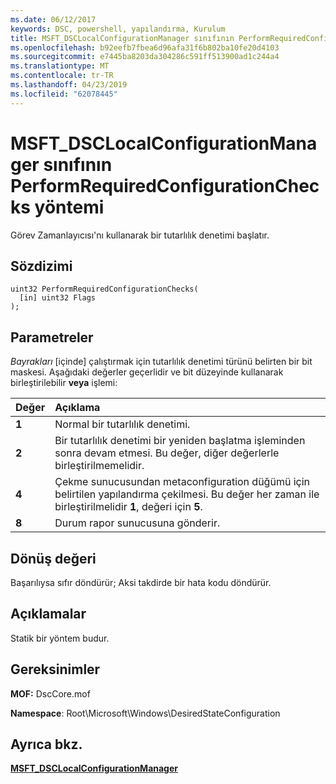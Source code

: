 ```yaml
---
ms.date: 06/12/2017
keywords: DSC, powershell, yapılandırma, Kurulum
title: MSFT_DSCLocalConfigurationManager sınıfının PerformRequiredConfigurationChecks yöntemi
ms.openlocfilehash: b92eefb7fbea6d96afa31f6b802ba10fe20d4103
ms.sourcegitcommit: e7445ba8203da304286c591ff513900ad1c244a4
ms.translationtype: MT
ms.contentlocale: tr-TR
ms.lasthandoff: 04/23/2019
ms.locfileid: "62078445"
---
```

# <a name="performrequiredconfigurationchecks-method-of-the-msftdsclocalconfigurationmanager-class"></a>MSFT_DSCLocalConfigurationManager sınıfının PerformRequiredConfigurationChecks yöntemi

Görev Zamanlayıcısı'nı kullanarak bir tutarlılık denetimi başlatır.

## <a name="syntax"></a>Sözdizimi

```mof
uint32 PerformRequiredConfigurationChecks(
  [in] uint32 Flags
);
```

## <a name="parameters"></a>Parametreler

*Bayrakları* \[içinde\] çalıştırmak için tutarlılık denetimi türünü belirten bir bit maskesi. Aşağıdaki değerler geçerlidir ve bit düzeyinde kullanarak birleştirilebilir **veya** işlemi:

|Değer |Açıklama |
|:--- |:---|
|**1** | Normal bir tutarlılık denetimi. |
|**2** | Bir tutarlılık denetimi bir yeniden başlatma işleminden sonra devam etmesi. Bu değer, diğer değerlerle birleştirilmemelidir. |
|**4** | Çekme sunucusundan metaconfiguration düğümü için belirtilen yapılandırma çekilmesi. Bu değer her zaman ile birleştirilmelidir **1**, değeri için **5**. |
|**8** | Durum rapor sunucusuna gönderir. |

## <a name="return-value"></a>Dönüş değeri

Başarılıysa sıfır döndürür; Aksi takdirde bir hata kodu döndürür.

## <a name="remarks"></a>Açıklamalar

Statik bir yöntem budur.

## <a name="requirements"></a>Gereksinimler

**MOF:** DscCore.mof

**Namespace**: Root\Microsoft\Windows\DesiredStateConfiguration

## <a name="see-also"></a>Ayrıca bkz.

[**MSFT_DSCLocalConfigurationManager**](msft-dsclocalconfigurationmanager.md)